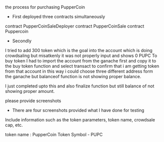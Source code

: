  the process for purchasing PupperCoin 
 
 - First deployed three contracts simultaneously

contract PupperCoinSaleDeployer
 contract PupperCoinSale
 contract Puppercoin

- Secondly

I tried to add 300 token which is the goal into the account which is doing crowdsaling but misatkenly it was not properly input and shows 0 PUPC
 To buy token I had to import the account from the ganache first and copy it to the buy token function and select transact to confirm that i am getting token from that account
 in this way i could choose three different address form the ganache but balanceof function is not showing proper balance.
 
 I just completed upto this and also finalize function but still balance of not showing proper amount.
 
please provide screenshots 

- There are four screenshots provided what I have done for testing



Include information such as the token parameters, token name, crowdsale cap, etc.

token name : PupperCoin
Token Symbol - PUPC
